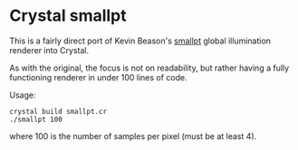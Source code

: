 # Crystal smallpt

This is a fairly direct port of Kevin Beason's [smallpt](http://www.kevinbeason.com/smallpt/) global illumination renderer into Crystal.

As with the original, the focus is not on readability, but rather having a fully functioning renderer in under 100 lines of code.

Usage:
```
crystal build smallpt.cr
./smallpt 100
```

where 100 is the number of samples per pixel (must be at least 4).

